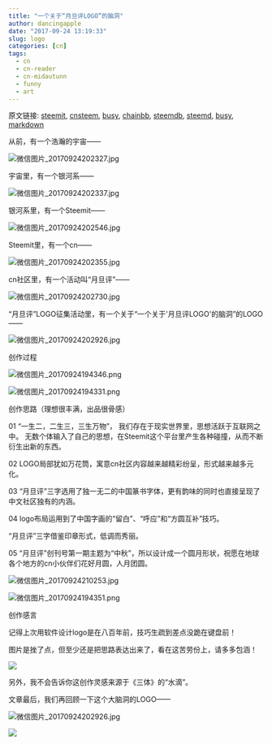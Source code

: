 ```yaml
---
title: "一个关于“月旦评LOGO”的脑洞"
author: dancingapple
date: "2017-09-24 13:19:33"
slug: logo
categories: [cn]
tags: 
  - cn
  - cn-reader
  - cn-midautunn
  - funny
  - art
---
```


原文链接: [steemit](https://steemit.com), [cnsteem](https://cnsteem.com), [busy](https://busy.org), [chainbb](https://chainbb.com), [steemdb](https://steemdb.com), [steemd](https://steemd.com), [busy](https://busy.org), [markdown](https://raw.githubusercontent.com/pzhaonet/steem_dancingapple/master/content/post/logo.md)

从前，有一个浩瀚的宇宙——

![微信图片_20170924202327.jpg](https://steemitimages.com/DQmeFzyttXTDNVUVr9f9MTUq4ADC3Gxv17uiBT8cZYxojWX/%E5%BE%AE%E4%BF%A1%E5%9B%BE%E7%89%87_20170924202327.jpg)

宇宙里，有一个银河系——

![微信图片_20170924202337.jpg](https://steemitimages.com/DQmWamXKRSv82Q9Mh7oheNrTcSjpheAKxnswyWjCv7bpSGA/%E5%BE%AE%E4%BF%A1%E5%9B%BE%E7%89%87_20170924202337.jpg)



银河系里，有一个Steemit——

![微信图片_20170924202546.jpg](https://steemitimages.com/DQmWkVYu7fdEJaLxXKp65XBVH6uV8QzRQZoswfUCzVK42UJ/%E5%BE%AE%E4%BF%A1%E5%9B%BE%E7%89%87_20170924202546.jpg)

Steemit里，有一个cn——

![微信图片_20170924202355.jpg](https://steemitimages.com/DQmWYYpmG6R1Jz7jaPvo8eu6pk4uD9E58Un4uY4yGpHxb1s/%E5%BE%AE%E4%BF%A1%E5%9B%BE%E7%89%87_20170924202355.jpg)

cn社区里，有一个活动叫“月旦评”——

![微信图片_20170924202730.jpg](https://steemitimages.com/DQmYatLeLtytz13WM4ZivoojRKmMxMrkkKcSSmL84XsBMQz/%E5%BE%AE%E4%BF%A1%E5%9B%BE%E7%89%87_20170924202730.jpg)


“月旦评”LOGO征集活动里，有一个关于“一个关于'月旦评LOGO'的脑洞”的LOGO——

![微信图片_20170924202926.jpg](https://steemitimages.com/DQmRiX46NyauuP5hkd54JL286zAR2MPtTQxpFG4KTcfGdSa/%E5%BE%AE%E4%BF%A1%E5%9B%BE%E7%89%87_20170924202926.jpg)




创作过程

![微信图片_20170924194346.png](https://steemitimages.com/DQmexmbHaR6ehmTfv93nw4Xpwan5QzGwLT95uEVbmJhCqJa/%E5%BE%AE%E4%BF%A1%E5%9B%BE%E7%89%87_20170924194346.png)

![微信图片_20170924194331.png](https://steemitimages.com/DQmPzEAYVAhxWecPKBV6qQfBEDxwDWets4vCUGy1Y5B58qc/%E5%BE%AE%E4%BF%A1%E5%9B%BE%E7%89%87_20170924194331.png)

创作思路（理想很丰满，出品很骨感）

01
“一生二，二生三，三生万物”，
我们存在于现实世界里，思想活跃于互联网之中。
无数个体输入了自己的思想，在Steemit这个平台里产生各种碰撞，从而不断衍生出新的东西。

02
LOGO局部犹如万花筒，寓意cn社区内容越来越精彩纷呈，形式越来越多元化。

03
“月旦评”三字选用了独一无二的中国篆书字体，更有韵味的同时也直接呈现了中文社区独有的内涵。

04
logo布局运用到了中国字画的“留白”、“呼应”和“方圆互补”技巧。

“月旦评”三字借鉴印章形式，低调而秀丽。


05
“月旦评”创刊号第一期主题为“中秋”，所以设计成一个圆月形状，祝愿在地球各个地方的cn小伙伴们花好月圆，人月团圆。

![微信图片_20170924210253.jpg](https://steemitimages.com/DQmbJz8LXWfnTcjkobAWMhRFr9JSnndo3kj1MjbyxULPbpm/%E5%BE%AE%E4%BF%A1%E5%9B%BE%E7%89%87_20170924210253.jpg)

![微信图片_20170924194351.png](https://steemitimages.com/DQmc6PauDnytJyWk9yAZrDtmcu517yqcWnHSKygL5MNENQ8/%E5%BE%AE%E4%BF%A1%E5%9B%BE%E7%89%87_20170924194351.png)


创作感言

记得上次用软件设计logo是在八百年前，技巧生疏到差点没跪在键盘前！

图片是挫了点，但至少还是把思路表达出来了，看在这苦劳份上，请多多包涵！

![](https://steemitimages.com/DQmWc3UmCiuybsci6mUtPwWspcnLpxbqwoch6V7RLbNUm2k/image.png)

另外，我不会告诉你这创作灵感来源于《三体》的“水滴”。

文章最后，我们再回顾一下这个大脑洞的LOGO——

![微信图片_20170924202926.jpg](https://steemitimages.com/DQmRiX46NyauuP5hkd54JL286zAR2MPtTQxpFG4KTcfGdSa/%E5%BE%AE%E4%BF%A1%E5%9B%BE%E7%89%87_20170924202926.jpg)


![](https://steemitimages.com/DQmZbQXgtkpvna6wKVL1F4joLkdsLknzyTxs5mvauL5MQgG/image.png)
